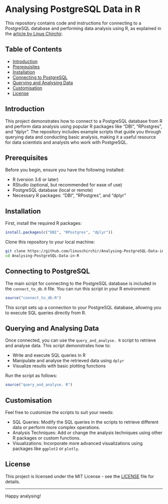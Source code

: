 # Analysing PostgreSQL Data in R

This repository contains code and instructions for connecting to a PostgreSQL database and performing data analysis using R, as explained in the [article by Linus Chirchir](https://medium.com/@linuschirchir/analysing-postgresql-data-in-r-7ea2b2565ba7).

## Table of Contents
- [Introduction](#introduction)
- [Prerequisites](#prerequisites)
- [Installation](#installation)
- [Connecting to PostgreSQL](#connecting-to-postgresql)
- [Querying and Analysing Data](#querying-and-analyzing-data)
- [Customisation](#customisation)
- [License](#license)

## Introduction

This project demonstrates how to connect to a PostgreSQL database from R and perform data analysis using popular R packages like “DBI”, “RPostgres”, and “dplyr”. The repository includes example scripts that guide you through querying data and conducting basic analysis, making it a useful resource for data scientists and analysts who work with PostgreSQL.

## Prerequisites

Before you begin, ensure you have the following installed:

- R (version 3.6 or later)
- RStudio (optional, but recommended for ease of use)
- PostgreSQL database (local or remote)
- Necessary R packages: “DBI”, “RPostgres”, and “dplyr”

## Installation

First, install the required R packages:

```r
install.packages(c("DBI", "RPostgres", "dplyr"))
```

Clone this repository to your local machine:

```bash
git clone https://github.com/linuschirchir/Analysing-PostgreSQL-Data-in-R.git
cd Analysing-PostgreSQL-Data-in-R
```

## Connecting to PostgreSQL

The main script for connecting to the PostgreSQL database is included in the `connect_to_db.R` file. You can run this script in your R environment:

```r
source("connect_to_db.R")
```

This script sets up a connection to your PostgreSQL database, allowing you to execute SQL queries directly from R.

## Querying and Analysing Data

Once connected, you can use the `query_and_analyse. R` script to retrieve and analyse data. This script demonstrates how to:

- Write and execute SQL queries in R
- Manipulate and analyse the retrieved data using `dplyr`
- Visualize results with basic plotting functions

Run the script as follows:

```r
source("query_and_analyse. R")
```

## Customisation

Feel free to customize the scripts to suit your needs:

- SQL Queries: Modify the SQL queries in the scripts to retrieve different data or perform more complex operations.
- Analysis Techniques: Add or change the analysis techniques using other R packages or custom functions.
- Visualizations: Incorporate more advanced visualizations using packages like `ggplot2` or `plotly`.

## License

This project is licensed under the MIT License - see the [LICENSE](LICENSE) file for details.

---

Happy analysing!
```

